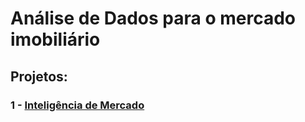 # Análise de Dados para o mercado imobiliário

## Projetos:

### 1 - [Inteligência de Mercado](https://github.com/diogogullit/portfolio-imobiliario/blob/main/Intelig%C3%AAncia%20de%20Mercado.ipynb)
